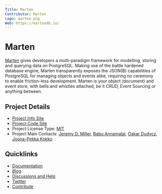 ```yaml
---
Title: Marten
Contributor: Marten
Logo: marten.png
Web: https://martendb.io/
---
```

# Marten

[Marten](https://martendb.io/) gives developers a multi-paradigm framework for modelling, storing and querying data on PostgreSQL. Making use of the battle hardened database engine, Marten transparently exposes the JSON(B) capabilities of PostgreSQL for managing objects and events alike, requiring no ceremony to enable friction-less development. Marten is your object (document) and event store, with bells and whistles attached, be it CRUD, Event Sourcing or anything between.

## Project Details

* [Project Info Site](https://martendb.io/)
* [Project Code Site](https://github.com/JasperFx/marten)
* Project License Type: [MIT](https://github.com/JasperFx/marten/blob/master/LICENSE)
* Project Main Contacts: [Jeremy D. Miller](https://github.com/jeremydmiller), [Babu Annamalai](https://github.com/mysticmind), [Oskar Dudycz](https://github.com/oskardudycz), [Joona-Pekka Kokko](https://github.com/jokokko)

## Quicklinks

* [Documentation](https://martendb.io/documentation/)
* [Blog](https://jeremydmiller.com/)
* [Discussions and Help](https://gitter.im/JasperFx/marten)
* [Twitter](https://twitter.com/marten_lib)
* [Contribute](https://github.com/JasperFx/marten/blob/master/CONTRIBUTING.md)
